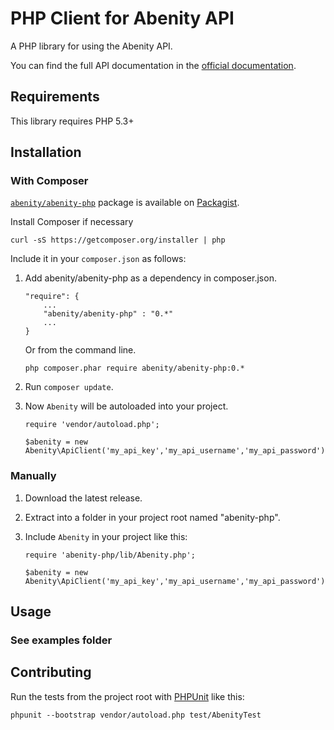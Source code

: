 # PHP Client for Abenity API

A PHP library for using the Abenity API.  

You can find the full API documentation in the [official documentation](http://api.abenity.com/documentation).

## Requirements

This library requires PHP 5.3+

## Installation

### With Composer

[`abenity/abenity-php`](http://packagist.org/packages/abenity/abenity-php) package is available on [Packagist](http://packagist.org).

Install Composer if necessary
```
curl -sS https://getcomposer.org/installer | php
```
Include it in your `composer.json` as follows:

1. Add abenity/abenity-php as a dependency in composer.json.

    ```
    "require": {
        ...
        "abenity/abenity-php" : "0.*"
        ...
    }
    ```

    Or  from the command line.

    ```
    php composer.phar require abenity/abenity-php:0.*
    ```

2. Run `composer update`.
3. Now `Abenity` will be autoloaded into your project.

    ```
    require 'vendor/autoload.php';

    $abenity = new Abenity\ApiClient('my_api_key','my_api_username','my_api_password');
    ```

### Manually
1. Download the latest release.
2. Extract into a folder in your project root named "abenity-php".
2. Include `Abenity` in your project like this:

    ```
    require 'abenity-php/lib/Abenity.php';

    $abenity = new Abenity\ApiClient('my_api_key','my_api_username','my_api_password');
    ```

## Usage

### See examples folder


## Contributing
Run the tests from the project root with [PHPUnit](http://phpunit.de) like this:

```
phpunit --bootstrap vendor/autoload.php test/AbenityTest
```
